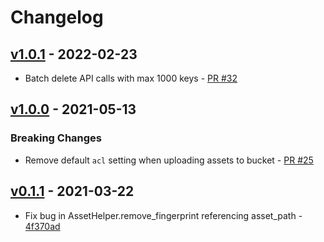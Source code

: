 # Changelog

## [v1.0.1](https://github.com/Loomly/s3_asset_deploy/compare/v1.0.0...v1.0.1) - 2022-02-23
- Batch delete API calls with max 1000 keys - [PR #32](https://github.com/Loomly/s3_asset_deploy/pull/32)

## [v1.0.0](https://github.com/Loomly/s3_asset_deploy/compare/v0.1.1...v1.0.0) - 2021-05-13
### Breaking Changes
- Remove default `acl` setting when uploading assets to bucket - [PR #25](https://github.com/Loomly/s3_asset_deploy/pull/25)

## [v0.1.1](https://github.com/Loomly/s3_asset_deploy/compare/v0.1.0...v0.1.1) - 2021-03-22
- Fix bug in AssetHelper.remove_fingerprint referencing asset_path - [4f370ad](https://github.com/Loomly/s3_asset_deploy/commit/4f370ad9c0c1c274acb9b1d8585b878f47020277)
